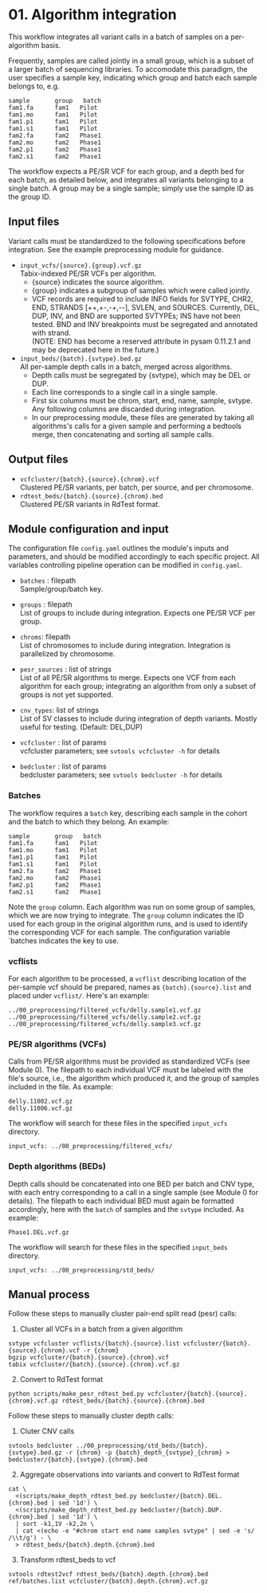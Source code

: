 # 01. Algorithm integration

This workflow integrates all variant calls in a batch of samples on a per-algorithm basis.

Frequently, samples are called jointly in a small group, which is a subset of a larger batch of sequencing libraries. To accomodate this paradigm, the user specifies a sample key, indicating which group and batch each sample belongs to, e.g.

```
sample       group   batch
fam1.fa      fam1   Pilot
fam1.mo      fam1   Pilot
fam1.p1      fam1   Pilot
fam1.s1      fam1   Pilot
fam2.fa      fam2   Phase1
fam2.mo      fam2   Phase1
fam2.p1      fam2   Phase1
fam2.s1      fam2   Phase1
```

The workflow expects a PE/SR VCF for each group, and a depth bed for each batch, as detailed below, and integrates all variants belonging to a single batch. A group may be a single sample; simply use the sample ID as the group ID.

## Input files
Variant calls must be standardized to the following specifications before integration. See the example preprocessing module for guidance.

* `input_vcfs/{source}.{group}.vcf.gz`  
    Tabix-indexed PE/SR VCFs per algorithm. 
    - {source} indicates the source algorithm.
    - {group} indicates a subgroup of samples which were called jointly.
    - VCF records are required to include INFO fields for SVTYPE, CHR2, END,
      STRANDS [++,+-,-+,--], SVLEN, and SOURCES.  Currently, DEL, DUP, INV, and
      BND are supported SVTYPEs; INS have not been tested. BND and INV
      breakpoints must be segregated and annotated with strand.  
      (NOTE: END has become a reserved attribute in pysam 0.11.2.1 and may be
      deprecated here in the future.)
* `input_beds/{batch}.{svtype}.bed.gz`  
    All per-sample depth calls in a batch, merged across algorithms.
    - Depth calls must be segregated by {svtype}, which may be DEL or DUP.
    - Each line corresponds to a single call in a single sample.
    - First six columns must be chrom, start, end, name, sample, svtype. Any
      following columns are discarded during integration.
    - In our preprocessing module, these files are generated by taking all
      algorithms's calls for a given sample and performing a bedtools merge,
      then concatenating and sorting all sample calls.

## Output files

* `vcfcluster/{batch}.{source}.{chrom}.vcf`  
    Clustered PE/SR variants, per batch, per source, and per chromosome.
* `rdtest_beds/{batch}.{source}.{chrom}.bed`  
    Clustered PE/SR variants in RdTest format. 

## Module configuration and input
The configuration file `config.yaml` outlines the module's inputs and parameters, and should be modified accordingly to each specific project.
All variables controlling pipeline operation can be modified in `config.yaml`.

* `batches` : filepath  
    Sample/group/batch key.

* `groups` : filepath  
    List of groups to include during integration. Expects one PE/SR VCF per
    group.

* `chroms`: filepath  
    List of chromosomes to include during integration. Integration is
    parallelized by chromosome.

* `pesr_sources` : list of strings  
    List of all PE/SR algorithms to merge. Expects one VCF from each algorithm
    for each group; integrating an algorithm from only a subset of groups is
    not yet supported.

* `cnv_types`: list of strings  
    List of SV classes to include during integration of depth variants.
    Mostly useful for testing. (Default: DEL,DUP)

* `vcfcluster` : list of params  
    vcfcluster parameters; see `svtools vcfcluster -h` for details

* `bedcluster` : list of params  
    bedcluster parameters; see `svtools bedcluster -h` for details


### Batches
The workflow requires a `batch` key, describing each sample in the cohort and the batch to which they belong. An example:
```
sample       group   batch
fam1.fa      fam1   Pilot
fam1.mo      fam1   Pilot
fam1.p1      fam1   Pilot
fam1.s1      fam1   Pilot
fam2.fa      fam2   Phase1
fam2.mo      fam2   Phase1
fam2.p1      fam2   Phase1
fam2.s1      fam2   Phase1
```
Note the `group` column. Each algorithm was run on some group of samples, which we are now trying to integrate. The `group` column indicates the ID used for each group in the original algorithm runs, and is used to identify the corresponding VCF for each sample.
The configuration variable `batches indicates the key to use.

### vcflists
For each algorithm to be processed, a `vcflist` describing location of the per-sample vcf should be prepared, names as `{batch}.{source}.list` and placed under `vcflist/`. Here's an example:
```
../00_preprocessing/filtered_vcfs/delly.sample1.vcf.gz
../00_preprocessing/filtered_vcfs/delly.sample2.vcf.gz
../00_preprocessing/filtered_vcfs/delly.sample3.vcf.gz
```

### PE/SR algorithms (VCFs)
Calls from PE/SR algorithms must be provided as standardized VCFs (see Module 0). The filepath to each individual VCF must be labeled with the file's source, i.e., the algorithm which produced it, and the group of samples included in the file. As example:
```
delly.11002.vcf.gz
delly.11006.vcf.gz
```
The workflow will search for these files in the specified `input_vcfs` directory.
```
input_vcfs: ../00_preprocessing/filtered_vcfs/
```

### Depth algorithms (BEDs)
Depth calls should be concatenated into one BED per batch and CNV type, with each entry corresponding to a call in a single sample (see Module 0 for details). The filepath to each individual BED must again be formatted accordingly, here with the `batch` of samples and the `svtype` included. As example:
```
Phase1.DEL.vcf.gz
```

The workflow will search for these files in the specified `input_beds` directory.
```
input_vcfs: ../00_preprocessing/std_beds/
```


## Manual process 

Follow these steps to manually cluster pair-end split read (pesr) calls:

1. Cluster all VCFs in a batch from a given algorithm
```
svtype vcfcluster vcflists/{batch}.{source}.list vcfcluster/{batch}.{source}.{chrom}.vcf -r {chrom}
bgzip vcfcluster/{batch}.{source}.{chrom}.vcf
tabix vcfcluster/{batch}.{source}.{chrom}.vcf.gz
```
2. Convert to RdTest format
```
python scripts/make_pesr_rdtest_bed.py vcfcluster/{batch}.{source}.{chrom}.vcf.gz rdtest_beds/{batch}.{source}.{chrom}.bed
```


Follow these steps to manually cluster depth calls:

1. Cluter CNV calls

```
svtools bedcluster ../00_preprocessing/std_beds/{batch}.{svtype}.bed.gz -r {chrom} -p {batch}_depth_{svtype}_{chrom} > bedcluster/{batch}.{svtype}.{chrom}.bed
```
2. Aggregate observations into variants and convert to RdTest format
```
cat \
  <(scripts/make_depth_rdtest_bed.py bedcluster/{batch}.DEL.{chrom}.bed | sed '1d') \
  <(scripts/make_depth_rdtest_bed.py bedcluster/{batch}.DUP.{chrom}.bed | sed '1d') \
  | sort -k1,1V -k2,2n \
  | cat <(echo -e "#chrom start end name samples svtype" | sed -e 's/ /\\t/g') - \
  > rdtest_beds/{batch}.depth.{chrom}.bed
```
3. Transform rdtest_beds to vcf
```
svtools rdtest2vcf rdtest_beds/{batch}.depth.{chrom}.bed ref/batches.list vcfcluster/{batch}.depth.{chrom}.vcf.gz
```


